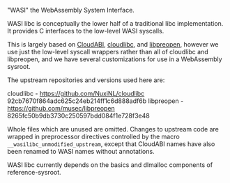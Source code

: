 "WASI" the WebAssembly System Interface.

WASI libc is conceptually the lower half of a traditional libc implementation.
It provides C interfaces to the low-level WASI syscalls.

This is largely based on [CloudABI], [cloudlibc], and [libpreopen], however we
use just the low-level syscall wrappers rather than all of cloudlibc and
libpreopen, and we have several customizations for use in a WebAssembly sysroot.

[CloudABI]: https://github.com/NuxiNL/cloudabi
[cloudlibc]: https://github.com/NuxiNL/cloudlibc
[libpreopen]: https://github.com/musec/libpreopen

The upstream repositories and versions used here are:

cloudlibc - https://github.com/NuxiNL/cloudlibc 92cb7670f864adc625c24eb214ff1c6d888adf6b
libpreopen - https://github.com/musec/libpreopen 8265fc50b9db3730c250597bdd084f1e728f3e48

Whole files which are unused are omitted. Changes to upstream code are wrapped
in preprocessor directives controlled by the macro `__wasilibc_unmodified_upstream`,
except that CloudABI names have also been renamed to WASI names without annotations.

WASI libc currently depends on the basics and dlmalloc components of reference-sysroot.

